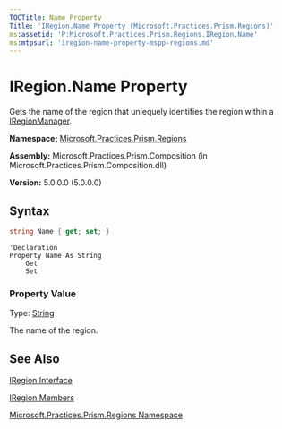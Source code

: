 ```yaml
---
TOCTitle: Name Property
Title: 'IRegion.Name Property (Microsoft.Practices.Prism.Regions)'
ms:assetid: 'P:Microsoft.Practices.Prism.Regions.IRegion.Name'
ms:mtpsurl: 'iregion-name-property-mspp-regions.md'
---
```


# IRegion.Name Property

Gets the name of the region that uniequely identifies the region within a [IRegionManager](iregionmanager-interface-mspp-regions).

**Namespace:** [Microsoft.Practices.Prism.Regions](mspp-regions-namespace)

**Assembly:** Microsoft.Practices.Prism.Composition (in Microsoft.Practices.Prism.Composition.dll)

**Version:** 5.0.0.0 (5.0.0.0)

## Syntax

```C#
string Name { get; set; }
```

```VB
'Declaration
Property Name As String
	Get
	Set
```

### Property Value

Type: [String](http://msdn.microsoft.com/en-us/library/s1wwdcbf)

The name of the region.

## See Also
[IRegion Interface](iregion-interface-mspp-regions)

[IRegion Members](iregion-members-mspp-regions)

[Microsoft.Practices.Prism.Regions Namespace](mspp-regions-namespace)
